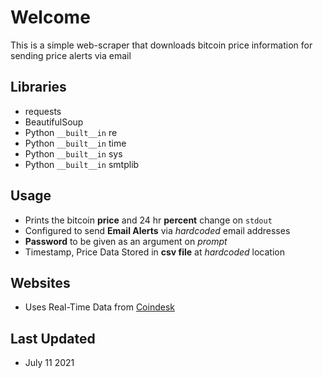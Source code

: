 # Welcome
This is a simple web-scraper that downloads bitcoin price information for sending price alerts via email

## Libraries

- requests
- BeautifulSoup
- Python `__built__in` re
- Python `__built__in` time
- Python `__built__in` sys
- Python `__built__in` smtplib


## Usage

- Prints the bitcoin **price** and 24 hr **percent** change on `stdout`
- Configured to send **Email Alerts** via *hardcoded* email addresses
- **Password** to be given as an argument on *prompt*
- Timestamp, Price Data Stored in **csv file** at *hardcoded* location


## Websites 

- Uses Real-Time Data from [Coindesk](https://www.coindesk.com/price/bitcoin) 


## Last Updated

- July 11 2021
